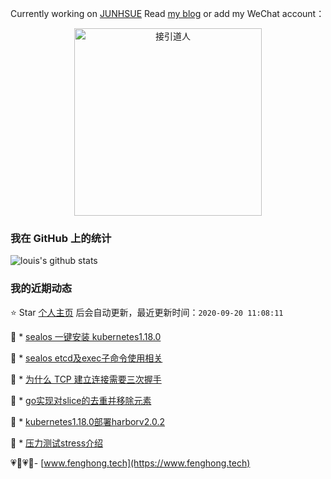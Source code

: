Currently working on [JUNHSUE](https://www.junhsue.com/) Read [my blog](https://www.fenghong.tech/) or add my WeChat  account：
<div align="center">
  <p>
    
  <img src="https://www.fenghong.tech/images/images/wechat-qrcode.png" width="300" alt="接引道人" />

  </p>
</div>

### 我在 GitHub 上的统计

![louis's github stats](https://github-readme-stats.vercel.app/api?username=oldthreefeng&show_icons=true&hide_border=false)

<!--events start -->

### 我的近期动态

⭐️ Star [个人主页](https://github.com/oldthreefeng/oldthreefeng) 后会自动更新，最近更新时间：`2020-09-20 11:08:11`

📝 *  [sealos 一键安装 kubernetes1.18.0](https://www.fenghong.tech/blog/kubernetes/sealos-install/)

 
📝 *  [sealos etcd及exec子命令使用相关](https://www.fenghong.tech/blog/kubernetes/sealos-etcd-backup-exec/)

 
📝 *  [为什么 TCP 建立连接需要三次握手](https://www.fenghong.tech/blog/technology/why-tcp-three-way-hanshake/)

 
📝 *  [go实现对slice的去重并移除元素](https://www.fenghong.tech/blog/algorithm/go-slice-deduplicate/)

 
📝 *  [kubernetes1.18.0部署harborv2.0.2](https://www.fenghong.tech/blog/kubernetes/kubernetes-harbor-nginx-ingress/)

 
📝 *  [压力测试stress介绍](https://www.fenghong.tech/blog/tools/stress-testing-by-golang/)

 


<!--events end -->

 💗🌙💗🌙- [www.fenghong.tech](https://www.fenghong.tech)
